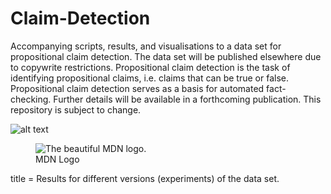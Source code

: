 # Claim-Detection

Accompanying scripts, results, and visualisations to a data set for propositional claim detection. The data set will be published elsewhere due to copywrite restrictions. Propositional claim detection is the task of identifying propositional claims, i.e. claims that can be true or false. Propositional claim detection serves as a basis for automated fact-checking. Further details will be available in a forthcoming publication. This repository is subject to change.

![alt text](https://github.com/SamiNenno/Claim-Detection/blob/main/Visuals/PNG/Scores.png)
<figure>
  <img
  src="https://github.com/SamiNenno/Claim-Detection/blob/main/Visuals/PNG/Scores.png"
  alt="The beautiful MDN logo.">
  <figcaption>MDN Logo</figcaption>
</figure>

title = Results for different versions (experiments) of the data set.
